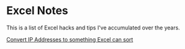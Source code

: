 # Excel Notes

This is a list of Excel hacks and tips I've accumulated over the years.

[Convert IP Addresses to something Excel can sort](https://github.com/bigelvis/Excel-Notes/blob/main/Convert_IP_Address_To_Sortable.md)


